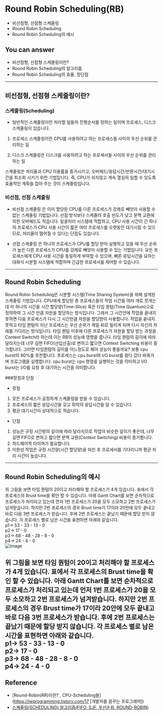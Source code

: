 # Round Robin Scheduling(RB)
<!--Table of Contents-->
- 비선점형, 선점형 스케줄링
- Round Robin Scheduling
- Round Robin Scheduling의 예시

<!-- 어떤 질문을 대답할 수 있어야 하는지-->
## You can answer
- 비선점형, 선점형 스케줄링이란?
- Round Robin Scheduling의 알고리즘
- Round Robin Scheduling의 효율, 장단점
<!--Contents-->

---
## 비선점형, 선점형 스케줄링이란?

### 스케줄링(Scheduling)
- 일반적인 스케줄링이란 처리할 일들의 진행순서를 정하는 일이며 프로세스, 디스크 스케줄링이 있습니다.

1. 프로세스 스케줄링이란 CPU를 사용하려고 하는 프로세스들 사이의 우선 순위를 관리하는 일

2. 디스크 스케줄링은 디스크를 사용하려고 하는 프로세서들 사이의 우선 순위를 관리하는 일

스케줄링은 처리율과 CPU 이용률을 증가시키고, 오버헤드/응답시간/반환시간/대기시간을 최소화 시키기 위한 기법입니다. 즉, CPU가 쉬지않고 계속 열심히 일할 수 있도록 효율적인 계획을 잡아 주는 것이 스케줄링입니다.


### 비선점, 선점 스케줄링
- 비선점 스케줄링 은 이미 할당된 CPU를 다른 프로세스가 강제로 빼앗아 사용할 수 없는 스케줄링 기법입니다. 선점 방식보다 스케줄러 호출 빈도가 낮고 문맥 교환에 의한 오버헤드도 적습니다. 일괄처리 시스템에 적합하고, CPU 사용 시간이 긴 하나의 프로세스가 CPU 사용 시간이 짧은 여러 프로세스를 오랫동안 대기시킬 수 있으므로, 처리율이 떨어질 수 있다는 단점도 있습니다.  

- 선점 스케줄링 은 하나의 프로세스가 CPU를 할당 받아 실행하고 있을 때 우선 순위가 높은 다른 프로세스가 CPU를 강제로 빼앗아 사용할 수 있는 기법입니다. 모든 프로세스에게 CPU 사용 시간을 동일하게 부여할 수 있으며, 빠른 응답시간을 요하는 대화식 시분할 시스템에 적합하며 긴급한 프로세서를 제어할 수 있습니다.  
---
## Round Robin Scheduling
Round Robin Scheduling은 시분할 시스템(Time Sharing System)을 위해 설계된 스케줄링 기법입니다. CPU에게 할당된 총 프로세스들의 작업 시간을 여러 개로 쪼개는데 이 하나의 시간을 시간 할당량(Time-Slice) 혹은 타임 퀀텀(Time Quantum)으로 정의하여  그 시간 만큼 자원을 할당하는 방식입니다. 그래서 그 시간안에 작업을 끝내지 못하면 다음 프로세스가 다시 그 시간만큼 자원을 할당받아 사용합니다. 작업을 끝내지 못하고 타임 퀀텀이 지난 프로세스는 우선 순위가 제일 뒤로 밀리게 되며 다시 자신의 차례를 기다리는 방식입니다. 타임 퀀텀 이후에 다른 프로세스가 자원을 할당 받는 과정을 Context Switch라 하는데 이는 RB의 성능에 영향을 줍니다. 타임 퀀텀의 길이에 따라 달라지는데 너무 길면 FIFO(선입선출)로 변하고 짧으면 Context Switching 비용이 증가합니다. 그러면 타임퀀텀의 길이를 어느정도로 해야 성능이 좋을까요? 보통 cpu burst의 80%를 추천합니다. 프로세스는 cpu burst와  I/O burst를 왔다 갔다 바꿔가며 프로그램을 실행합니다. cpu burst는 cpu 명령을 실행하는 것을 의미하고 I/O burst는 I/O를 요청 후 대기하는 시간을 의미합니다.

###장점과 단점
- 장점  
1. 모든 프로세스가 공정하게 스케줄링을 받을 수 있습니다.
2. 프로세스의 짧은 응답시간을 갖고 최악의 응답시간을 알 수 있습니다.
3. 평균 대기시간이 상대적으로 적습니다.
- 단점  
1. 성능은 규정 시간량의 길이에 따라 달라지므로 작업이 비슷한 길이가 좋은데, 너무 길면 FIFO로 변하고 짧으면 문맥 교환(Context Switching) 비용이 증가합니다.
2. 하드웨어적 타이머가 필요합니다.
3. 미완성 작업은 규정 시간량(시간 할당량)을 마친 후 프로세서를 기다리니까 평균 처리 시간이 높습니다.

---
## Round Robin Scheduling의 예시
위 그림을 보면 타임 퀀텀이 20이고 처리해야 할 프로세스가 4개 있습니다. 표에서 각 프로세스의 Brust time을 확인 할 수 있습니다. 아래 Gantt Chart를 보면 순차적으로 프로세스가 처리되고 있는데 먼저 1번 프로세스가 20을 모두 소모하고 2번 프로세스가 넘겨받습니다. 하지만 2번 프로세스의 경우 Brust time가 17이라 20안에 모두 끝내고 바로 다음 3번 프로세스가 받습니다. 후에 2번 프로세스는 끝났기 때문에 할당 받지 않습니다. 각 프로세스 별로 남은 시간을 표현하면 아래와 같습니다.  
p1-> 53 - 33 - 13 - 0  
p2-> 17 - 0  
p3-> 68 - 48 - 28 - 8 - 0  
p4-> 24 - 4 - 0  
![image](https://user-images.githubusercontent.com/22022393/127035819-066f26f6-ad90-4b5a-87e0-ebcec2573418.png)

위 그림을 보면 타임 퀀텀이 20이고 처리해야 할 프로세스가 4개 있습니다. 표에서 각 프로세스의 Brust time을 확인 할 수 있습니다. 아래 Gantt Chart를 보면 순차적으로 프로세스가 처리되고 있는데 먼저 1번 프로세스가 20을 모두 소모하고 2번 프로세스가 넘겨받습니다. 하지만 2번 프로세스의 경우 Brust time가 17이라 20안에 모두 끝내고 바로 다음 3번 프로세스가 받습니다. 후에 2번 프로세스는 끝났기 때문에 할당 받지 않습니다. 각 프로세스 별로 남은 시간을 표현하면 아래와 같습니다.  
p1-> 53 - 33 - 13 - 0  
p2-> 17 - 0  
p3-> 68 - 48 - 28 - 8 - 0  
p4-> 24 - 4 - 0  
---
## Reference
- [Round-Robin(RR)이란? , CPU-Scheduling들](https://jwprogramming.tistory.com/17 [개발자를 꿈꾸는 프로그래머])
- [스케줄링(SCHEDULING) 알고리즘(FIFO, SJF, 우선순위, ROUND-ROBIN)](https://reakwon.tistory.com/132)
